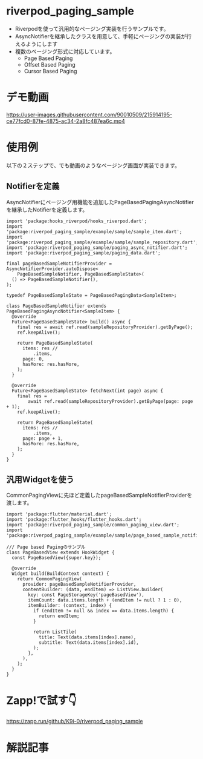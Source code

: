 # riverpod_paging_sample

- Riverpodを使って汎用的なページング実装を行うサンプルです。
- AsyncNotifierを継承したクラスを用意して、手軽にページングの実装が行えるようにします
- 複数のページング形式に対応しています。
  - Page Based Paging
  - Offset Based Paging
  - Cursor Based Paging

# デモ動画

https://user-images.githubusercontent.com/90010509/215914195-ce77fcd0-87fe-4875-ac34-2a8fc487ea6c.mp4

# 使用例
以下の２ステップで、でも動画のようなページング画面が実装できます。

## Notifierを定義
AsyncNotifierにページング用機能を追加したPageBasedPagingAsyncNotifierを継承したNotifierを定義します。
```
import 'package:hooks_riverpod/hooks_riverpod.dart';
import 'package:riverpod_paging_sample/example/sample/sample_item.dart';
import 'package:riverpod_paging_sample/example/sample/sample_repository.dart';
import 'package:riverpod_paging_sample/paging_async_notifier.dart';
import 'package:riverpod_paging_sample/paging_data.dart';

final pageBasedSampleNotifierProvider = AsyncNotifierProvider.autoDispose<
    PageBasedSampleNotifier, PageBasedSampleState>(
  () => PageBasedSampleNotifier(),
);

typedef PageBasedSampleState = PageBasedPagingData<SampleItem>;

class PageBasedSampleNotifier extends PageBasedPagingAsyncNotifier<SampleItem> {
  @override
  Future<PageBasedSampleState> build() async {
    final res = await ref.read(sampleRepositoryProvider).getByPage();
    ref.keepAlive();

    return PageBasedSampleState(
      items: res //
          .items,
      page: 0,
      hasMore: res.hasMore,
    );
  }

  @override
  Future<PageBasedSampleState> fetchNext(int page) async {
    final res =
        await ref.read(sampleRepositoryProvider).getByPage(page: page + 1);
    ref.keepAlive();

    return PageBasedSampleState(
      items: res //
          .items,
      page: page + 1,
      hasMore: res.hasMore,
    );
  }
}
```

## 汎用Widgetを使う
CommonPagingViewに先ほど定義したpageBasedSampleNotifierProviderを渡します。
```
import 'package:flutter/material.dart';
import 'package:flutter_hooks/flutter_hooks.dart';
import 'package:riverpod_paging_sample/common_paging_view.dart';
import 'package:riverpod_paging_sample/example/sample/page_based_sample_notifier.dart';

/// Page based Pagingのサンプル
class PageBasedView extends HookWidget {
  const PageBasedView({super.key});

  @override
  Widget build(BuildContext context) {
    return CommonPagingView(
      provider: pageBasedSampleNotifierProvider,
      contentBuilder: (data, endItem) => ListView.builder(
        key: const PageStorageKey('pageBasedView'),
        itemCount: data.items.length + (endItem != null ? 1 : 0),
        itemBuilder: (context, index) {
          if (endItem != null && index == data.items.length) {
            return endItem;
          }

          return ListTile(
            title: Text(data.items[index].name),
            subtitle: Text(data.items[index].id),
          );
        },
      ),
    );
  }
}
```

# Zapp!で試す👇
https://zapp.run/github/K9i-0/riverpod_paging_sample

# 解説記事
